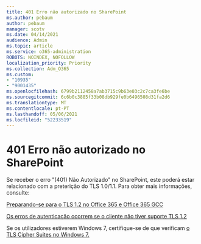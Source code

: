 ```yaml
---
title: 401 Erro não autorizado no SharePoint
ms.author: pebaum
author: pebaum
manager: scotv
ms.date: 04/14/2021
audience: Admin
ms.topic: article
ms.service: o365-administration
ROBOTS: NOINDEX, NOFOLLOW
localization_priority: Priority
ms.collection: Adm_O365
ms.custom:
- "10935"
- "9001435"
ms.openlocfilehash: 6799b2112458a7ab3715c9b63e03c2c7ca3fe6be
ms.sourcegitcommit: 6c6b0c3885f33b08db929fe0b6496508d31fa2d6
ms.translationtype: MT
ms.contentlocale: pt-PT
ms.lasthandoff: 05/06/2021
ms.locfileid: "52233519"
---
```

# <a name="401-unauthorized-error-in-sharepoint"></a>401 Erro não autorizado no SharePoint

Se receber o erro "(401) Não Autorizado" no SharePoint, este poderá estar relacionado com a preterição do TLS 1.0/1.1. Para obter mais informações, consulte:

[Preparando-se para o TLS 1.2 no Office 365 e Office 365 GCC](https://docs.microsoft.com/microsoft-365/compliance/prepare-tls-1.2-in-office-365)

[Os erros de autenticação ocorrem se o cliente não tiver suporte TLS 1.2](https://review.docs.microsoft.com/sharepoint/troubleshoot/administration/authentication-errors-tls12-support)

Se os utilizadores estiverem Windows 7, certifique-se de que verificam [o TLS Cipher Suites no Windows 7.](https://docs.microsoft.com/windows/win32/secauthn/tls-cipher-suites-in-windows-7)
